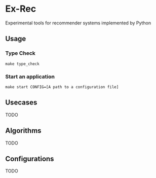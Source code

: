 # Ex-Rec

Experimental tools for recommender systems implemented by Python

## Usage

### Type Check

```
make type_check
```

### Start an application

```
make start CONFIG=[A path to a configuration file]
```

## Usecases

TODO

## Algorithms

TODO

## Configurations

TODO

